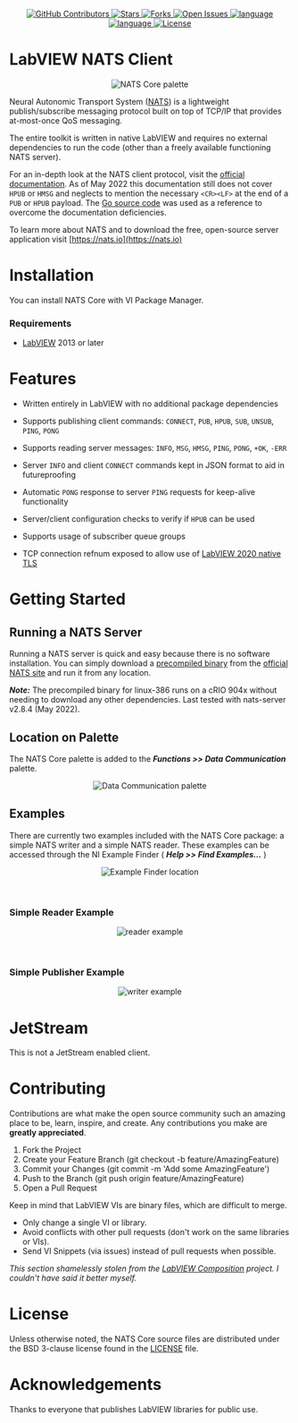 <div id="top"></div>

<p align="center">
<a href="https://github.com/drew-herron/nats.lv/graphs/contributors">
    <img src="https://img.shields.io/github/contributors/drew-herron/nats.lv.svg?style=flat-square" alt="GitHub Contributors" />
</a>
<a href="https://github.com/drew-herron/nats.lv/stargazers">
    <img src="https://img.shields.io/github/stars/drew-herron/nats.lv.svg?style=flat-square" alt="Stars" />
</a>
<a href="https://github.com/drew-herron/nats.lv/network/members">
    <img src="https://img.shields.io/github/forks/drew-herron/nats.lv.svg?style=flat-square" alt="Forks" />
</a>
<a href="https://github.com/drew-herron/nats.lv/issues">
    <img src="https://img.shields.io/github/issues-raw/drew-herron/nats.lv.svg?style=flat-square" alt="Open Issues" />
</a>
<a href="https://ni.com/labview">
    <img src="https://img.shields.io/badge/language-gray?&style=flat-square" alt="language" /><img src="https://img.shields.io/badge/LabVIEW%202013-FFDB00?style=flat-square" alt="language" />
</a>
<a href="https://github.com/drew-herron/nats.lv/blob/main/LICENSE">
    <img src="https://img.shields.io/github/license/drew-herron/nats.lv?style=flat-square" alt="License" />
</a>
</p>


# LabVIEW NATS Client

<p align="center">
  <img src="https://github.com/drew-herron/nats.lv/raw/gh-pages/images/nats_core_palette.png" alt="NATS Core palette" style="max-width: 100%;><br clear="left"/>
</p>

Neural Autonomic Transport System ([NATS](https://nats.io)) is a lightweight publish/subscribe messaging protocol built on top of TCP/IP that provides at-most-once QoS messaging.

The entire toolkit is written in native LabVIEW and requires no external dependencies to run the code (other than a freely available functioning NATS server).

For an in-depth look at the NATS client protocol, visit the [official documentation](https://docs.nats.io/reference/reference-protocols/nats-protocol). As of May 2022 this documentation still does not cover `HPUB` or `HMSG` and neglects to mention the necessary `<CR><LF>` at the end of a `PUB` or `HPUB` payload. The [Go source code](https://github.com/nats-io/nats.go) was used as a reference to overcome the documentation deficiencies.

To learn more about NATS and to download the free, open-source server application visit [https://nats.io](https://nats.io)

# Installation

You can install NATS Core with VI Package Manager. 

### Requirements
- [LabVIEW](https://www.ni.com/labview) 2013 or later

# Features

  - Written entirely in LabVIEW with no additional package dependencies

  - Supports publishing client commands: `CONNECT`, `PUB`, `HPUB`, `SUB`, `UNSUB`, `PING`, `PONG`

  - Supports reading server messages: `INFO`, `MSG`, `HMSG`, `PING`, `PONG`, `+OK`, `-ERR`

  - Server `INFO` and client `CONNECT` commands kept in JSON format to aid in futureproofing

  - Automatic `PONG` response to server `PING` requests for keep-alive functionality

  - Server/client configuration checks to verify if `HPUB` can be used

  - Supports usage of subscriber queue groups

  - TCP connection refnum exposed to allow use of [LabVIEW 2020 native TLS](https://labviewwiki.org/wiki/VIWeek_2020/Using_the_new_TLS/SSL_functions_in_LabVIEW_2020)

# Getting Started

## Running a NATS Server
Running a NATS server is quick and easy because there is no software installation. You can simply download a [precompiled binary](https://github.com/nats-io/nats-server/releases/latest) from the [official NATS site](https://nats.io/download/) and run it from any location.

***Note:*** The precompiled binary for linux-386 runs on a cRIO 904x without needing to download any other dependencies. Last tested with nats-server v2.8.4 (May 2022).

## Location on Palette

The NATS Core palette is added to the ***Functions >> Data Communication*** palette.

<p align="center">
  <img src="https://github.com/drew-herron/nats.lv/raw/gh-pages/images/data_communication_palette.png" alt="Data Communication palette" style="max-width: 100%;><br clear="left"/>
</p>

## Examples
There are currently two examples included with the NATS Core package: a simple NATS writer and a simple NATS reader. These examples can be accessed through the NI Example Finder ( ***Help >> Find Examples...*** )

<p align="center">
  <img src="https://github.com/drew-herron/nats.lv/raw/gh-pages/images/examples_location.png" alt="Example Finder location" style="max-width: 100%;><br clear="left"/>
</p>
<br>

### Simple Reader Example

<p align="center">
  <img src="https://github.com/drew-herron/nats.lv/raw/gh-pages/images/simple_reader_example.png" alt="reader example" style="max-width: 100%;><br clear="left"/>
</p>
<br>

### Simple Publisher Example

<p align="center">
  <img src="https://github.com/drew-herron/nats.lv/raw/gh-pages/images/simple_writer_example.png" alt="writer example" style="max-width: 100%;><br clear="left"/>
</p>


# JetStream

This is not a JetStream enabled client.

# Contributing

Contributions are what make the open source community such an amazing place to be, learn, inspire, and create. Any contributions you make are **greatly appreciated**.

1. Fork the Project
2. Create your Feature Branch (git checkout -b feature/AmazingFeature)
3. Commit your Changes (git commit -m 'Add some AmazingFeature')
4. Push to the Branch (git push origin feature/AmazingFeature)
5. Open a Pull Request

Keep in mind that LabVIEW VIs are binary files, which are difficult to merge.

- Only change a single VI or library.
- Avoid conflicts with other pull requests (don't work on the same libraries or VIs).
- Send VI Snippets (via issues) instead of pull requests when possible.

*This section shamelessly stolen from the [LabVIEW Composition](https://github.com/LogMANOriginal/LabVIEW-Composition) project. I couldn't have said it better myself.*

# License

Unless otherwise noted, the NATS Core source files are distributed under the BSD 3-clause license found in the [LICENSE](https://github.com/drew-herron/nats.lv/blob/main/LICENSE) file.

# Acknowledgements

Thanks to everyone that publishes LabVIEW libraries for public use.
